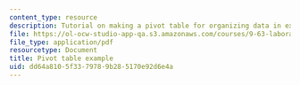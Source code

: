 ```yaml
---
content_type: resource
description: Tutorial on making a pivot table for organizing data in excel.
file: https://ol-ocw-studio-app-qa.s3.amazonaws.com/courses/9-63-laboratory-in-visual-cognition-fall-2009/dd64a8105f3379789b285170e92d6e4a_MIT9_63F09_rr04.pdf
file_type: application/pdf
resourcetype: Document
title: Pivot table example
uid: dd64a810-5f33-7978-9b28-5170e92d6e4a
---
```

